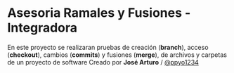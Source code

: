 # Asesoria Ramales y Fusiones - Integradora
En este proyecto se realizaran pruebas de creación (**branch**), acceso (**checkout**), cambios (**commits**) y fusiones (**merge**), de archivos y carpetas de un proyecto de software
Creado por **José Arturo** / [@ppyo1234](https://github.com/ppyo1234)
